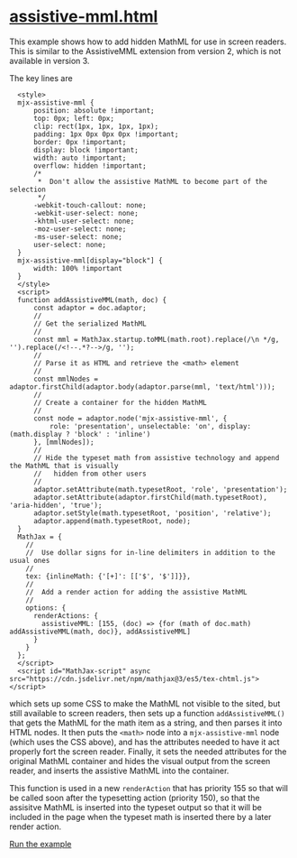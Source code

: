 # [assistive-mml.html](https://mathjax.github.io/MathJax-demos-web/tex-assistive.html)

This example shows how to add hidden MathML for use in screen readers.  This is similar to the AssistiveMML extension from version 2, which is not available in version 3.

The key lines are

```
  <style>
  mjx-assistive-mml {
      position: absolute !important;
      top: 0px; left: 0px;
      clip: rect(1px, 1px, 1px, 1px);
      padding: 1px 0px 0px 0px !important;
      border: 0px !important;
      display: block !important;
      width: auto !important;
      overflow: hidden !important;
      /*
       *  Don't allow the assistive MathML to become part of the selection
       */
      -webkit-touch-callout: none;
      -webkit-user-select: none;
      -khtml-user-select: none;
      -moz-user-select: none;
      -ms-user-select: none;
      user-select: none;
  }
  mjx-assistive-mml[display="block"] {
      width: 100% !important
  }
  </style>
  <script>
  function addAssistiveMML(math, doc) {
      const adaptor = doc.adaptor;
      //
      // Get the serialized MathML
      //
      const mml = MathJax.startup.toMML(math.root).replace(/\n */g, '').replace(/<!--.*?-->/g, '');
      //
      // Parse it as HTML and retrieve the <math> element
      //
      const mmlNodes = adaptor.firstChild(adaptor.body(adaptor.parse(mml, 'text/html')));
      //
      // Create a container for the hidden MathML
      //
      const node = adaptor.node('mjx-assistive-mml', {
          role: 'presentation', unselectable: 'on', display: (math.display ? 'block' : 'inline')
      }, [mmlNodes]);
      //
      // Hide the typeset math from assistive technology and append the MathML that is visually 
      //   hidden from other users
      //
      adaptor.setAttribute(math.typesetRoot, 'role', 'presentation');
      adaptor.setAttribute(adaptor.firstChild(math.typesetRoot), 'aria-hidden', 'true');
      adaptor.setStyle(math.typesetRoot, 'position', 'relative');
      adaptor.append(math.typesetRoot, node);
  }
  MathJax = {
    //
    //  Use dollar signs for in-line delimiters in addition to the usual ones
    //
    tex: {inlineMath: {'[+]': [['$', '$']]}},
    //
    //  Add a render action for adding the assistive MathML
    //
    options: {
      renderActions: {
        assistiveMML: [155, (doc) => {for (math of doc.math) addAssistiveMML(math, doc)}, addAssistiveMML]
      }
    }
  };
  </script>
  <script id="MathJax-script" async src="https://cdn.jsdelivr.net/npm/mathjax@3/es5/tex-chtml.js"></script>
```

which sets up some CSS to make the MathML not visible to the sited, but still available to screen readers, then sets up a function `addAssistiveMML()` that gets the MathML for the math item as a string, and then parses it into HTML nodes.  It then puts the `<math>` node into a `mjx-assistive-mml` node (which uses the CSS above), and has the attributes needed to have it act properly fort the screen reader.  Finally, it sets the needed attributes for the original MathML container and hides the visual output from the screen reader, and inserts the assistive MathML into the container.

This function is used in a new `renderAction` that has priority 155 so that will be called soon after the typesetting action (priority 150), so that the assisitve MathML is inserted into the typeset output so that it will be included in the page when the typeset math is inserted there by a later render action.

[Run the example](https://mathjax.github.io/MathJax-demos-web/assistive-mml.html)
